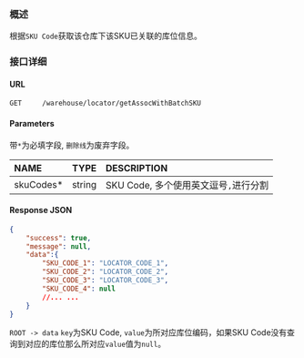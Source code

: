 ### 概述

根据`SKU Code`获取该仓库下该SKU已关联的库位信息。

###  接口详细
#### URL
```text
GET     /warehouse/locator/getAssocWithBatchSKU
```

#### Parameters
带`*`为必填字段, `删除线`为废弃字段。

| NAME      |  TYPE  | DESCRIPTION                        |
|:----------|:------:|:-----------------------------------|
| skuCodes* | string | SKU Code, 多个使用英文逗号`,`进行分割 |

#### Response JSON
```json
{
    "success": true,
    "message": null,
	"data":{
		"SKU_CODE_1": "LOCATOR_CODE_1",
		"SKU_CODE_2": "LOCATOR_CODE_2",
		"SKU_CODE_3": "LOCATOR_CODE_3",
		"SKU_CODE_4": null
		//... ...
	}
}
```

`ROOT -> data` `key`为SKU Code, `value`为所对应库位编码，如果SKU Code没有查询到对应的库位那么所对应`value`值为`null`。

